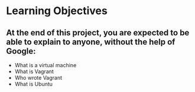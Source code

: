 # Learning Objectives
## At the end of this project, you are expected to be able to explain to anyone, without the help of Google:
* What is a virtual machine
* What is Vagrant
* Who wrote Vagrant
* What is Ubuntu
